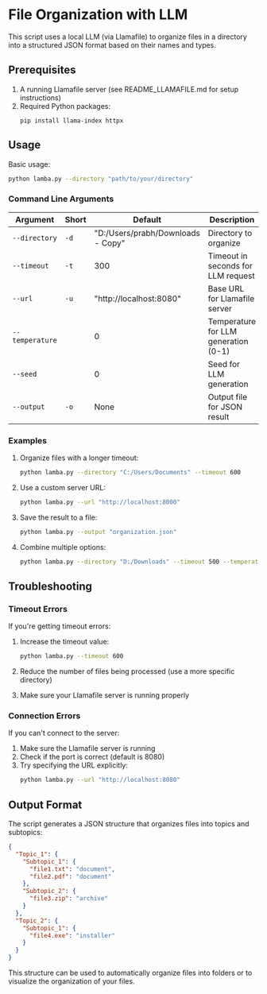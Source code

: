# File Organization with LLM

This script uses a local LLM (via Llamafile) to organize files in a directory into a structured JSON format based on their names and types.

## Prerequisites

1. A running Llamafile server (see README_LLAMAFILE.md for setup instructions)
2. Required Python packages:
   ```
   pip install llama-index httpx
   ```

## Usage

Basic usage:

```bash
python lamba.py --directory "path/to/your/directory"
```

### Command Line Arguments

| Argument | Short | Default | Description |
|----------|-------|---------|-------------|
| `--directory` | `-d` | "D:/Users/prabh/Downloads - Copy" | Directory to organize |
| `--timeout` | `-t` | 300 | Timeout in seconds for LLM request |
| `--url` | `-u` | "http://localhost:8080" | Base URL for Llamafile server |
| `--temperature` | | 0 | Temperature for LLM generation (0-1) |
| `--seed` | | 0 | Seed for LLM generation |
| `--output` | `-o` | None | Output file for JSON result |

### Examples

1. Organize files with a longer timeout:
   ```bash
   python lamba.py --directory "C:/Users/Documents" --timeout 600
   ```

2. Use a custom server URL:
   ```bash
   python lamba.py --url "http://localhost:8000"
   ```

3. Save the result to a file:
   ```bash
   python lamba.py --output "organization.json"
   ```

4. Combine multiple options:
   ```bash
   python lamba.py --directory "D:/Downloads" --timeout 500 --temperature 0.2 --output "result.json"
   ```

## Troubleshooting

### Timeout Errors

If you're getting timeout errors:

1. Increase the timeout value:
   ```bash
   python lamba.py --timeout 600
   ```

2. Reduce the number of files being processed (use a more specific directory)

3. Make sure your Llamafile server is running properly

### Connection Errors

If you can't connect to the server:

1. Make sure the Llamafile server is running
2. Check if the port is correct (default is 8080)
3. Try specifying the URL explicitly:
   ```bash
   python lamba.py --url "http://localhost:8080"
   ```

## Output Format

The script generates a JSON structure that organizes files into topics and subtopics:

```json
{
  "Topic_1": {
    "Subtopic_1": {
      "file1.txt": "document",
      "file2.pdf": "document"
    },
    "Subtopic_2": {
      "file3.zip": "archive"
    }
  },
  "Topic_2": {
    "Subtopic_1": {
      "file4.exe": "installer"
    }
  }
}
```

This structure can be used to automatically organize files into folders or to visualize the organization of your files.
